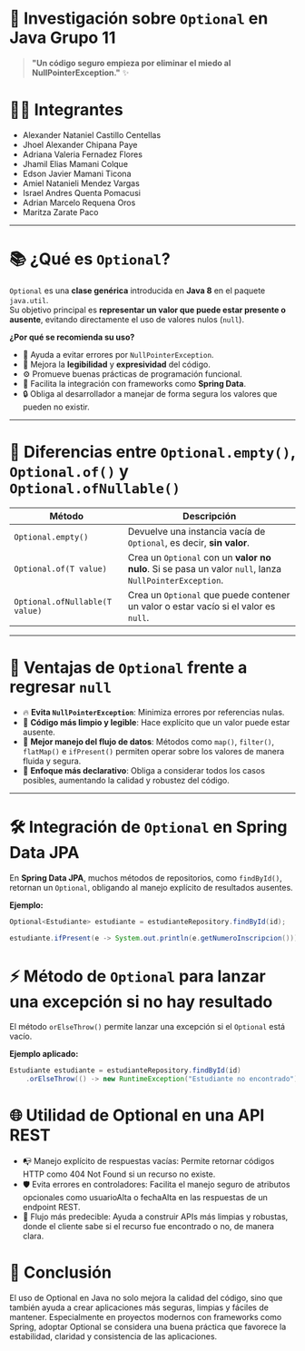 # 🎯 Investigación sobre `Optional` en Java Grupo 11
> **"Un código seguro empieza por eliminar el miedo al NullPointerException."** ✨

# 🙍‍♂️ Integrantes

- Alexander Nataniel Castillo Centellas
- Jhoel Alexander Chipana Paye
- Adriana Valeria Fernadez Flores
- Jhamil Elias Mamani Colque
- Edson Javier Mamani Ticona
- Amiel Natanieli Mendez Vargas
- Israel Andres Quenta Pomacusi
- Adrian Marcelo Requena Oros
- Maritza Zarate Paco

---

# 📚 ¿Qué es `Optional`?

`Optional` es una **clase genérica** introducida en **Java 8** en el paquete `java.util`.  
Su objetivo principal es **representar un valor que puede estar presente o ausente**, evitando directamente el uso de valores nulos (`null`).

**¿Por qué se recomienda su uso?**
- 🚫 Ayuda a evitar errores por `NullPointerException`.
- 📖 Mejora la **legibilidad** y **expresividad** del código.
- ⚙️ Promueve buenas prácticas de programación funcional.
- 🤝 Facilita la integración con frameworks como **Spring Data**.
- 🔒 Obliga al desarrollador a manejar de forma segura los valores que pueden no existir.

---

# 🌟 Diferencias entre `Optional.empty()`, `Optional.of()` y `Optional.ofNullable()`

| Método | Descripción |
|--------|-------------|
| `Optional.empty()` | Devuelve una instancia vacía de `Optional`, es decir, **sin valor**. |
| `Optional.of(T value)` | Crea un `Optional` con un **valor no nulo**. Si se pasa un valor `null`, lanza `NullPointerException`. |
| `Optional.ofNullable(T value)` | Crea un `Optional` que puede contener un valor o estar vacío si el valor es `null`. |

---

# 🚀 Ventajas de `Optional` frente a regresar `null`

- 🔥 **Evita `NullPointerException`**: Minimiza errores por referencias nulas.
- 🧹 **Código más limpio y legible**: Hace explícito que un valor puede estar ausente.
- 🔄 **Mejor manejo del flujo de datos**: Métodos como `map()`, `filter()`, `flatMap()` e `ifPresent()` permiten operar sobre los valores de manera fluida y segura.
- 📜 **Enfoque más declarativo**: Obliga a considerar todos los casos posibles, aumentando la calidad y robustez del código.

---

# 🛠️ Integración de `Optional` en **Spring Data JPA**

En **Spring Data JPA**, muchos métodos de repositorios, como `findById()`, retornan un `Optional`, obligando al manejo explícito de resultados ausentes.

**Ejemplo:**

```java
Optional<Estudiante> estudiante = estudianteRepository.findById(id);

estudiante.ifPresent(e -> System.out.println(e.getNumeroInscripcion()));
```
# ⚡ Método de `Optional` para lanzar una excepción si no hay resultado

El método `orElseThrow()` permite lanzar una excepción si el `Optional` está vacío.

**Ejemplo aplicado:**

```java
Estudiante estudiante = estudianteRepository.findById(id)
    .orElseThrow(() -> new RuntimeException("Estudiante no encontrado"));
```
# 🌐 Utilidad de Optional en una API REST
- 📭 Manejo explícito de respuestas vacías: Permite retornar códigos HTTP como 404 Not Found si un recurso no existe.
- 🛡️ Evita errores en controladores: Facilita el manejo seguro de atributos opcionales como usuarioAlta o fechaAlta en las respuestas de un endpoint REST.
- 🔄 Flujo más predecible: Ayuda a construir APIs más limpias y robustas, donde el cliente sabe si el recurso fue encontrado o no, de manera clara.
# 📢 Conclusión
El uso de Optional en Java no solo mejora la calidad del código, sino que también ayuda a crear aplicaciones más seguras, limpias y fáciles de mantener.
Especialmente en proyectos modernos con frameworks como Spring, adoptar Optional se considera una buena práctica que favorece la estabilidad, claridad y consistencia de las aplicaciones.
